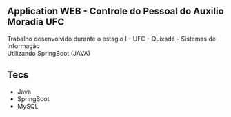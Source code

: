 ## Application WEB - Controle do Pessoal do Auxilio Moradia UFC

Trabalho desenvolvido durante o estagio I - UFC - Quixadá - Sistemas de Informação
<br />
Utilizando SpringBoot (JAVA)

## Tecs
- Java
- SpringBoot
- MySQL
